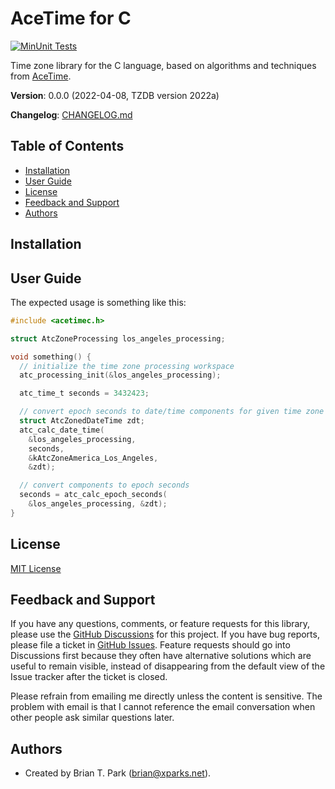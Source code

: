 # AceTime for C

[![MinUnit Tests](https://github.com/bxparks/AceTimeC/actions/workflows/unit_tests.yml/badge.svg)](https://github.com/bxparks/AceTimeC/actions/workflows/unit_tests.yml)

Time zone library for the C language, based on algorithms and techniques
from [AceTime](https://github.com/bxparks/AceTime).

**Version**: 0.0.0 (2022-04-08, TZDB version 2022a)

**Changelog**: [CHANGELOG.md](CHANGELOG.md)

## Table of Contents

* [Installation](#Installation)
* [User Guide](#UserGuide)
* [License](#License)
* [Feedback and Support](#FeedbackAndSupport)
* [Authors](#Authors)

<a name="Installation"></a>
## Installation

<a name="UserGuide"></a>
## User Guide

The expected usage is something like this:

```C
#include <acetimec.h>

struct AtcZoneProcessing los_angeles_processing;

void something() {
  // initialize the time zone processing workspace
  atc_processing_init(&los_angeles_processing);

  atc_time_t seconds = 3432423;

  // convert epoch seconds to date/time components for given time zone
  struct AtcZonedDateTime zdt;
  atc_calc_date_time(
    &los_angeles_processing,
    seconds,
    &kAtcZoneAmerica_Los_Angeles,
    &zdt);

  // convert components to epoch seconds
  seconds = atc_calc_epoch_seconds(
    &los_angeles_processing, &zdt);
}
```

<a name="License"></a>
## License

[MIT License](https://opensource.org/licenses/MIT)

<a name="FeedbackAndSupport"></a>
## Feedback and Support

If you have any questions, comments, or feature requests for this library,
please use the [GitHub
Discussions](https://github.com/bxparks/AceTime/discussions) for this project.
If you have bug reports, please file a ticket in [GitHub
Issues](https://github.com/bxparks/AceTime/issues). Feature requests should go
into Discussions first because they often have alternative solutions which are
useful to remain visible, instead of disappearing from the default view of the
Issue tracker after the ticket is closed.

Please refrain from emailing me directly unless the content is sensitive. The
problem with email is that I cannot reference the email conversation when other
people ask similar questions later.

<a name="Authors"></a>
## Authors

* Created by Brian T. Park (brian@xparks.net).
